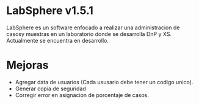 # LabSphere v1.5.1
LabSphere es un software enfocado a realizar una administracion de casosy muestras en un laboratorio donde se desarrolla DnP y XS. Actualmente se encuentra en desarrollo.

# Mejoras
- Agregar data de usuarios (Cada ususario debe tener un codigo unico).
- Generar copia de seguridad
- Corregir error en asignacion de porcentaje de casos.